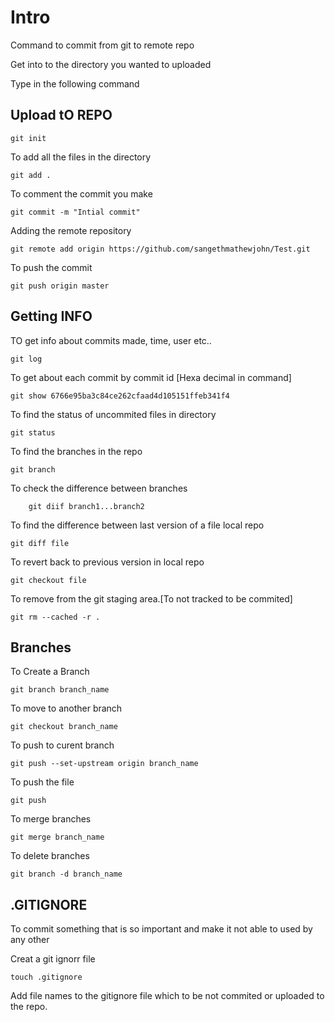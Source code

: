 # Intro

Command to commit from git to remote repo

Get into to the directory you wanted to uploaded

Type in the following command

## Upload tO REPO

	git init

To add all the files in the directory

	git add .

To comment the commit you make

	git commit -m "Intial commit"

Adding the remote repository

	git remote add origin https://github.com/sangethmathewjohn/Test.git

To push the commit
	
	git push origin master


## Getting INFO

TO get info about commits made, time, user etc..

	git log

To get about each commit by commit id [Hexa decimal in command]

	git show 6766e95ba3c84ce262cfaad4d105151ffeb341f4

To find the status of uncommited files in directory

	git status

To find the branches in the repo

	git branch

To check the difference between branches

        git diif branch1...branch2

To find the difference between last version of a file local repo 

	git diff file

To revert back to previous version in local repo

	git checkout file

To remove from the git staging area.[To not tracked to be commited]

	git rm --cached -r .

## Branches

To Create a Branch

	git branch branch_name

To move to another branch

	git checkout branch_name

To push to curent branch

	git push --set-upstream origin branch_name

To push the file

	git push
	
To merge branches

	git merge branch_name
	
 To delete branches

	git branch -d branch_name

## .GITIGNORE

To commit something that is so important and make it not able 
to used by any other

Creat a git ignorr file

	touch .gitignore

Add file names to the gitignore file which to be  not commited 
or uploaded to the repo.
 
